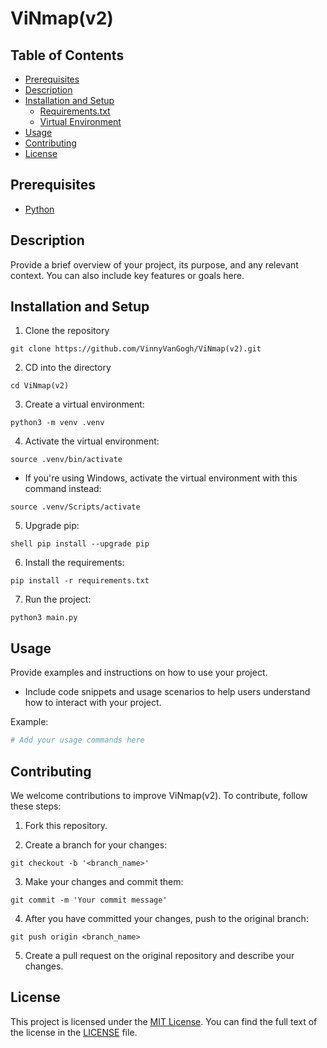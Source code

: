 # ViNmap(v2)

## Table of Contents

- [Prerequisites](#prerequisites)
- [Description](#description)
- [Installation and Setup](#installation-and-setup)
  - [Requirements.txt](#requirements.txt)
  - [Virtual Environment](#virtual-environment)
- [Usage](#usage)
- [Contributing](#contributing)
- [License](#license)

## Prerequisites

- [Python](https://www.python.org/downloads/)


## Description

Provide a brief overview of your project, its purpose, and any relevant context. You can also include key features or goals here.

## Installation and Setup

1. Clone the repository

```shell
git clone https://github.com/VinnyVanGogh/ViNmap(v2).git
```

2. CD into the directory

```shell
cd ViNmap(v2)
```


3. Create a virtual environment:

```shell
python3 -m venv .venv
```

4. Activate the virtual environment:

```shell
source .venv/bin/activate
```

- If you're using Windows, activate the virtual environment with this command instead:

```shell
source .venv/Scripts/activate
```

5. Upgrade pip:

```
shell pip install --upgrade pip
```

6. Install the requirements:

```shell
pip install -r requirements.txt
```

7. Run the project:

```shell
python3 main.py
```

## Usage

Provide examples and instructions on how to use your project. 
- Include code snippets and usage scenarios to help users understand how to interact with your project.

Example:
```Python
# Add your usage commands here
```
## Contributing

We welcome contributions to improve ViNmap(v2). To contribute, follow these steps:

1. Fork this repository.

2. Create a branch for your changes:

```shell
git checkout -b '<branch_name>'
```

3. Make your changes and commit them: 

```shell
git commit -m 'Your commit message'
```

4. After you have committed your changes, push to the original branch:

```shell
git push origin <branch_name>
```

5. Create a pull request on the original repository and describe your changes.

## License

This project is licensed under the [MIT License](LICENSE). You can find the full text of the license in the [LICENSE](LICENSE) file.
